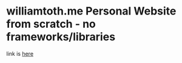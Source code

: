 # williamtoth.me Personal Website from scratch - no frameworks/libraries

link is [here](http://williamtoth.me/)
